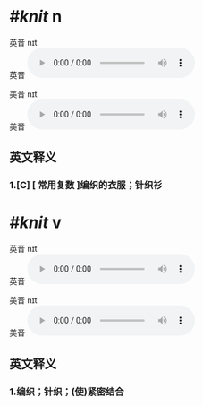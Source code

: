 # ***\#knit*** n
英音 nɪt  
英音
<audio src="./media/knit1_AAC.aac" controls="controls"></audio>

美音 nɪt  
美音
<audio src="./media/knit2_AAC.aac" controls="controls"></audio>



  

英文释义
---
### 1.**[C] [ 常用复数 ]编织的衣服；针织衫**  


# ***\#knit*** v
英音 nɪt  
英音
<audio src="./media/knit1_AAC.aac" controls="controls"></audio>

美音 nɪt  
美音
<audio src="./media/knit2_AAC.aac" controls="controls"></audio>



  

英文释义
---
### 1.**编织；针织；(使)紧密结合**  


